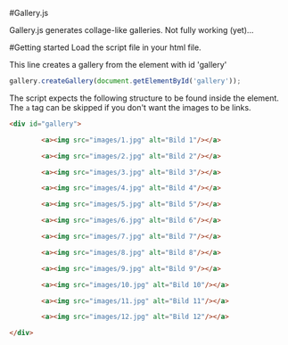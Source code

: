#Gallery.js

Gallery.js generates collage-like galleries. Not fully working (yet)...

#Getting started
Load the script file in your html file.

This line creates a gallery from the element with id 'gallery'
```javascript
gallery.createGallery(document.getElementById('gallery'));
```

The script expects the following structure to be found inside the element. The `a` tag can be skipped if you don't want the images to be links.

```html
<div id="gallery">

        <a><img src="images/1.jpg" alt="Bild 1"/></a>

        <a><img src="images/2.jpg" alt="Bild 2"/></a>

        <a><img src="images/3.jpg" alt="Bild 3"/></a>

        <a><img src="images/4.jpg" alt="Bild 4"/></a>

        <a><img src="images/5.jpg" alt="Bild 5"/></a>

        <a><img src="images/6.jpg" alt="Bild 6"/></a>

        <a><img src="images/7.jpg" alt="Bild 7"/></a>

        <a><img src="images/8.jpg" alt="Bild 8"/></a>

        <a><img src="images/9.jpg" alt="Bild 9"/></a>

        <a><img src="images/10.jpg" alt="Bild 10"/></a>

        <a><img src="images/11.jpg" alt="Bild 11"/></a>

        <a><img src="images/12.jpg" alt="Bild 12"/></a>

</div>
```
